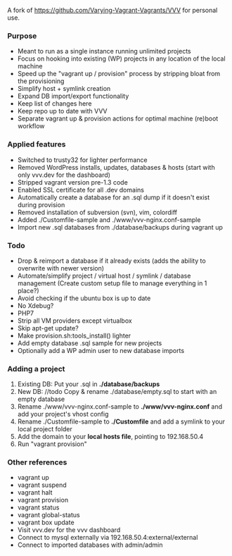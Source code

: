 A fork of https://github.com/Varying-Vagrant-Vagrants/VVV for personal use.

### Purpose
- Meant to run as a single instance running unlimited projects
- Focus on hooking into existing (WP) projects in any location of the local machine
- Speed up the "vagrant up / provision" process by stripping bloat from the provisioning
- Simplify host + symlink creation
- Expand DB import/export functionality
- Keep list of changes here
- Keep repo up to date with VVV
- Separate vagrant up & provision actions for optimal machine (re)boot workflow

### Applied features
- Switched to trusty32 for lighter performance
- Removed WordPress installs, updates, databases & hosts (start with only vvv.dev for the dashboard)
- Stripped vagrant version pre-1.3 code
- Enabled SSL certificate for all .dev domains
- Automatically create a database for an .sql dump if it doesn't exist during provision
- Removed installation of subversion (svn), vim, colordiff
- Added ./Customfile-sample and ./www/vvv-nginx.conf-sample
- Import new .sql databases from ./database/backups during vagrant up

### Todo
- Drop & reimport a database if it already exists (adds the ability to overwrite with newer version)
- Automate/simplify project / virtual host / symlink / database management (Create custom setup file to manage everything in 1 place?)
- Avoid checking if the ubuntu box is up to date
- No Xdebug?
- PHP7
- Strip all VM providers except virtualbox
- Skip apt-get update?
- Make provision.sh:tools_install() lighter
- Add empty database .sql sample for new projects
- Optionally add a WP admin user to new database imports

### Adding a project
1. Existing DB: Put your .sql in **./database/backups**
1. New DB: //todo Copy & rename ./database/empty.sql to start with an empty database
2. Rename ./www/vvv-nginx.conf-sample to **./www/vvv-nginx.conf** and add your project's vhost config
3. Rename ./Customfile-sample to **./Customfile** and add a symlink to your local project folder
4. Add the domain to your **local hosts file**, pointing to 192.168.50.4
5. Run "vagrant provision"

### Other references
- vagrant up
- vagrant suspend
- vagrant halt
- vagrant provision
- vagrant status
- vagrant global-status
- vagrant box update
- Visit vvv.dev for the vvv dashboard
- Connect to mysql externally via 192.168.50.4:external/external
- Connect to imported databases with admin/admin
